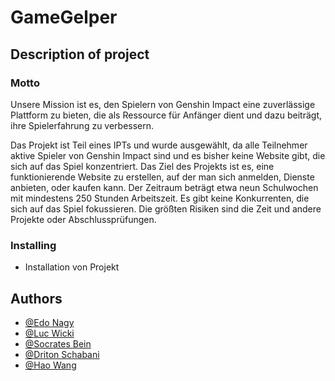 # GameGelper

## Description of project
### Motto
Unsere Mission ist es, den Spielern von Genshin Impact eine zuverlässige Plattform zu bieten, die als Ressource für Anfänger dient und dazu beiträgt, ihre Spielerfahrung zu verbessern. 

Das Projekt ist Teil eines IPTs und wurde ausgewählt, da alle Teilnehmer aktive Spieler von Genshin Impact sind und es bisher keine Website gibt, die sich auf das Spiel konzentriert. Das Ziel des Projekts ist es, eine funktionierende Website zu erstellen, auf der man sich anmelden, Dienste anbieten, oder kaufen kann. Der Zeitraum beträgt etwa neun Schulwochen mit mindestens 250 Stunden Arbeitszeit. Es gibt keine Konkurrenten, die sich auf das Spiel fokussieren. Die größten Risiken sind die Zeit und andere Projekte oder Abschlussprüfungen. 

### Installing

* Installation von Projekt

## Authors

* [@Edo Nagy](https://github.com/E-Nagy)
* [@Luc Wicki](https://github.com/LucWicki)
* [@Socrates Bein](https://github.com/GodsHolyPP)
* [@Driton Schabani](https://github.com/Driton-Shabani)
* [@Hao Wang](https://github.com/C-x-3-3-0)
